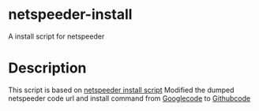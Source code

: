 # netspeeder-install
A install script for netspeeder
# Description
This script is based on [netspeeder install script]( http://linux.linzhihao.cn/shell/netspeeder.sh)
Modified the dumped netspeeder code url and install command from [Googlecode](https://code.google.com/archive/p/net-speeder/) to [Githubcode](https://github.com/snooda/net-speeder)
 
